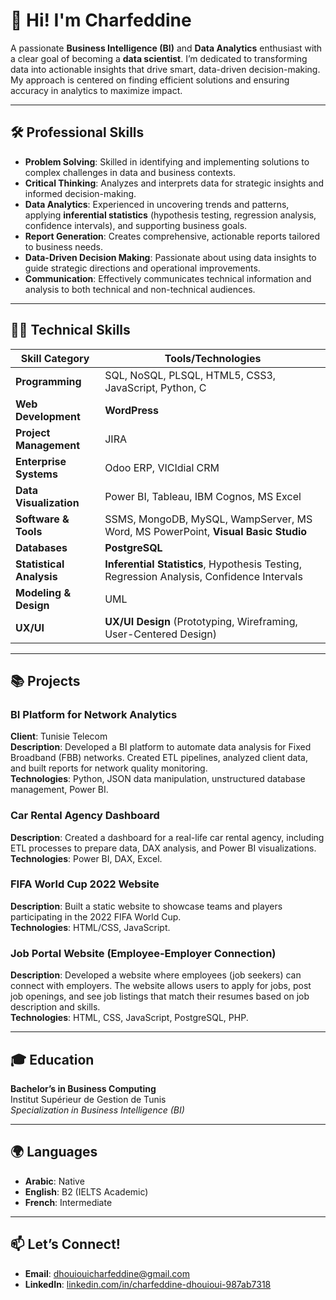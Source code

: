 # 👋 Hi! I'm Charfeddine

A passionate **Business Intelligence (BI)** and **Data Analytics** enthusiast with a clear goal of becoming a **data scientist**. I’m dedicated to transforming data into actionable insights that drive smart, data-driven decision-making. My approach is centered on finding efficient solutions and ensuring accuracy in analytics to maximize impact.

---

## 🛠 Professional Skills

- **Problem Solving**: Skilled in identifying and implementing solutions to complex challenges in data and business contexts.
- **Critical Thinking**: Analyzes and interprets data for strategic insights and informed decision-making.
- **Data Analytics**: Experienced in uncovering trends and patterns, applying **inferential statistics** (hypothesis testing, regression analysis, confidence intervals), and supporting business goals.
- **Report Generation**: Creates comprehensive, actionable reports tailored to business needs.
- **Data-Driven Decision Making**: Passionate about using data insights to guide strategic directions and operational improvements.
- **Communication**: Effectively communicates technical information and analysis to both technical and non-technical audiences.

---

## 🧑‍💻 Technical Skills

| Skill Category         | Tools/Technologies                                                                 |
|------------------------|--------------------------------------------------------------------------------------|
| **Programming**         | SQL, NoSQL, PLSQL, HTML5, CSS3, JavaScript, Python, C                               |
| **Web Development**     | **WordPress**                                                                       |
| **Project Management**  | JIRA                                                                                 |
| **Enterprise Systems**  | Odoo ERP, VICIdial CRM                                                              |
| **Data Visualization**  | Power BI, Tableau, IBM Cognos, MS Excel                                             |
| **Software & Tools**    | SSMS, MongoDB, MySQL, WampServer, MS Word, MS PowerPoint, **Visual Basic Studio**   |
| **Databases**           | **PostgreSQL**                                                                      |
| **Statistical Analysis**| **Inferential Statistics**, Hypothesis Testing, Regression Analysis, Confidence Intervals |
| **Modeling & Design**   | UML                                                                                 |
| **UX/UI**               | **UX/UI Design** (Prototyping, Wireframing, User-Centered Design)                    |

---

## 📚 Projects

### **BI Platform for Network Analytics**
**Client**: Tunisie Telecom  
**Description**: Developed a BI platform to automate data analysis for Fixed Broadband (FBB) networks. Created ETL pipelines, analyzed client data, and built reports for network quality monitoring.  
**Technologies**: Python, JSON data manipulation, unstructured database management, Power BI.

### **Car Rental Agency Dashboard**
**Description**: Created a dashboard for a real-life car rental agency, including ETL processes to prepare data, DAX analysis, and Power BI visualizations.  
**Technologies**: Power BI, DAX, Excel.

### **FIFA World Cup 2022 Website**
**Description**: Built a static website to showcase teams and players participating in the 2022 FIFA World Cup.  
**Technologies**: HTML/CSS, JavaScript.

### **Job Portal Website (Employee-Employer Connection)**
**Description**: Developed a website where employees (job seekers) can connect with employers. The website allows users to apply for jobs, post job openings, and see job listings that match their resumes based on job description and skills.  
**Technologies**: HTML, CSS, JavaScript, PostgreSQL, PHP.

---

## 🎓 Education

**Bachelor’s in Business Computing**  
Institut Supérieur de Gestion de Tunis  
*Specialization in Business Intelligence (BI)*

---

## 🌍 Languages

- **Arabic**: Native
- **English**: B2 (IELTS Academic)
- **French**: Intermediate

---

## 📫 Let’s Connect!

- **Email**: [dhouiouicharfeddine@gmail.com](mailto:dhouiouicharfeddine@gmail.com)
- **LinkedIn**: [linkedin.com/in/charfeddine-dhouioui-987ab7318](https://www.linkedin.com/in/charfeddine-dhouioui-987ab7318?utm_source=share&utm_campaign=share_via&utm_content=profile&utm_medium=ios_app)

